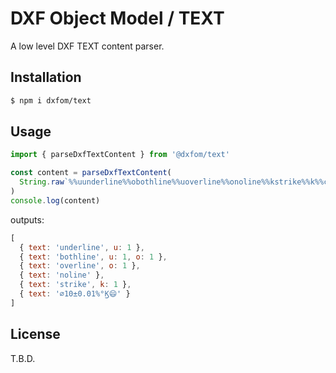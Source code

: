 # DXF Object Model / TEXT

A low level DXF TEXT content parser.

## Installation

```bash
$ npm i dxfom/text
```

## Usage

```javascript
import { parseDxfTextContent } from '@dxfom/text'

const content = parseDxfTextContent(
  String.raw`%%uunderline%%obothline%%uoverline%%onoline%%kstrike%%k%%c10%%p0.01%%%%%d%%975\U+d83d\U+de04`
)
console.log(content)
```

outputs:

```javascript
[
  { text: 'underline', u: 1 },
  { text: 'bothline', u: 1, o: 1 },
  { text: 'overline', o: 1 },
  { text: 'noline' },
  { text: 'strike', k: 1 },
  { text: '⌀10±0.01%°Ϗ😄' }
]
```

## License

T.B.D.
